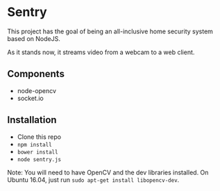Sentry
======

This project has the goal of being an all-inclusive home security system based on NodeJS.

As it stands now, it streams video from a webcam to a web client.


Components
----------
- node-opencv
- socket.io


Installation
------------
- Clone this repo
- `npm install`
- `bower install`
- `node sentry.js`

Note: You will need to have OpenCV and the dev libraries installed.  On Ubuntu 16.04, just run `sudo apt-get install libopencv-dev`.
